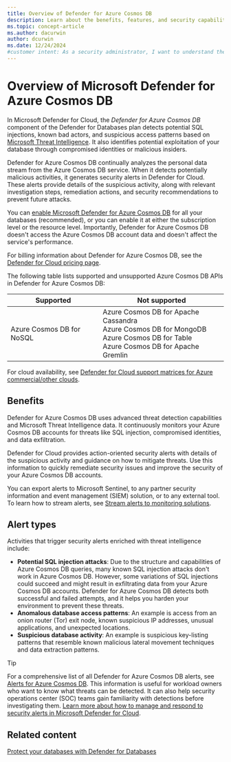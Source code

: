 ```yaml
---
title: Overview of Defender for Azure Cosmos DB
description: Learn about the benefits, features, and security capabilities of Microsoft Defender for Azure Cosmos DB to help protect your databases.
ms.topic: concept-article
ms.author: dacurwin
author: dcurwin
ms.date: 12/24/2024
#customer intent: As a security administrator, I want to understand the features of Microsoft Defender for Azure Cosmos DB so that I can protect my databases from threats.
---
```


# Overview of Microsoft Defender for Azure Cosmos DB

In Microsoft Defender for Cloud, the *Defender for Azure Cosmos DB* component of the Defender for Databases plan detects potential SQL injections, known bad actors, and suspicious access patterns based on [Microsoft Threat Intelligence](https://www.microsoft.com/security/blog/topic/threat-intelligence/). It also identifies potential exploitation of your database through compromised identities or malicious insiders.

Defender for Azure Cosmos DB continually analyzes the personal data stream from the Azure Cosmos DB service. When it detects potentially malicious activities, it generates security alerts in Defender for Cloud. These alerts provide details of the suspicious activity, along with relevant investigation steps, remediation actions, and security recommendations to prevent future attacks.

You can [enable Microsoft Defender for Azure Cosmos DB](quickstart-enable-database-protections.md) for all your databases (recommended), or you can enable it at either the subscription level or the resource level. Importantly, Defender for Azure Cosmos DB doesn't access the Azure Cosmos DB account data and doesn't affect the service's performance.

For billing information about Defender for Azure Cosmos DB, see the [Defender for Cloud pricing page](https://azure.microsoft.com/pricing/details/defender-for-cloud/).

The following table lists supported and unsupported Azure Cosmos DB APIs in Defender for Azure Cosmos DB:

| Supported | Not supported |
|--|--|
| Azure Cosmos DB for NoSQL |  Azure Cosmos DB for Apache Cassandra <br>  Azure Cosmos DB for MongoDB <br> Azure Cosmos DB for Table <br> Azure Cosmos DB for Apache Gremlin |

For cloud availability, see [Defender for Cloud support matrices for Azure commercial/other clouds](support-matrix-cloud-environment.md).

## Benefits

Defender for Azure Cosmos DB uses advanced threat detection capabilities and Microsoft Threat Intelligence data. It continuously monitors your Azure Cosmos DB accounts for threats like SQL injection, compromised identities, and data exfiltration.

Defender for Cloud provides action-oriented security alerts with details of the suspicious activity and guidance on how to mitigate threats. Use this information to quickly remediate security issues and improve the security of your Azure Cosmos DB accounts.

You can export alerts to Microsoft Sentinel, to any partner security information and event management (SIEM) solution, or to any external tool. To learn how to stream alerts, see [Stream alerts to monitoring solutions](export-to-siem.md).

## Alert types

Activities that trigger security alerts enriched with threat intelligence include:

- **Potential SQL injection attacks**: Due to the structure and capabilities of Azure Cosmos DB queries, many known SQL injection attacks don't work in Azure Cosmos DB. However, some variations of SQL injections could succeed and might result in exfiltrating data from your Azure Cosmos DB accounts. Defender for Azure Cosmos DB detects both successful and failed attempts, and it helps you harden your environment to prevent these threats.
- **Anomalous database access patterns**: An example is access from an onion router (Tor) exit node, known suspicious IP addresses, unusual applications, and unexpected locations.
- **Suspicious database activity**: An example is suspicious key-listing patterns that resemble known malicious lateral movement techniques and data extraction patterns.

> [!TIP]
> For a comprehensive list of all Defender for Azure Cosmos DB alerts, see [Alerts for Azure Cosmos DB](alerts-azure-cosmos-db.md). This information is useful for workload owners who want to know what threats can be detected. It can also help security operations center (SOC) teams gain familiarity with detections before investigating them. [Learn more about how to manage and respond to security alerts in Microsoft Defender for Cloud](managing-and-responding-alerts.yml).

## Related content

[Protect your databases with Defender for Databases](quickstart-enable-database-protections.md)
